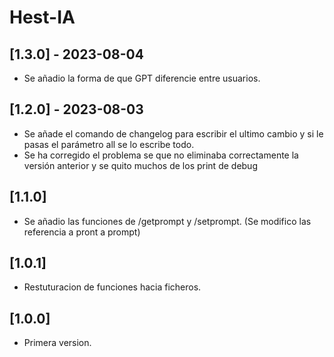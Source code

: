 # Hest-IA

## [1.3.0] - 2023-08-04
- Se añadio la forma de que GPT diferencie entre usuarios.

## [1.2.0] - 2023-08-03
- Se añade el comando de changelog para escribir el ultimo cambio y si le pasas el parámetro all se lo escribe todo.
- Se ha corregido el problema se que no eliminaba correctamente la versión anterior y se quito muchos de los print de debug

## [1.1.0]
- Se añadio las funciones de /getprompt y /setprompt. (Se modifico las referencia a pront a prompt)

## [1.0.1]
- Restuturacion de funciones hacia ficheros.

## [1.0.0]
- Primera version.
